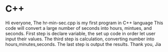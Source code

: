 # C++
Hi everyone,
The  hr-min-sec.cpp is my first program in C++ language
This code will convert a large number of seconds into hours, mintues, and seconds.
First step is declare variable, the set up code in order let user input their values.
The third step is calculation, converting number into hours,minutes,seconds.
The last step is output the results.
Thank you, 
Jia
